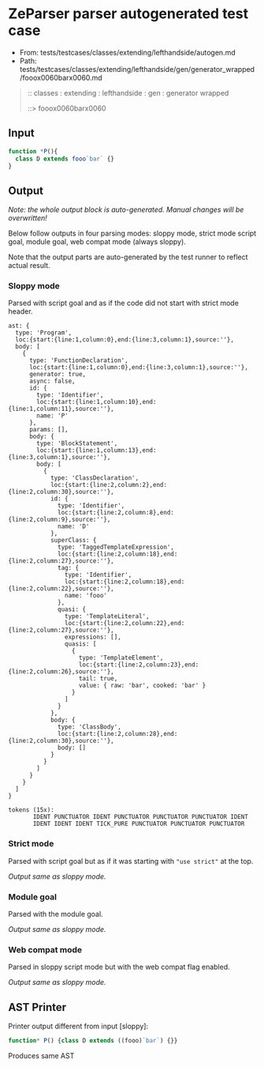 # ZeParser parser autogenerated test case

- From: tests/testcases/classes/extending/lefthandside/autogen.md
- Path: tests/testcases/classes/extending/lefthandside/gen/generator_wrapped/fooox0060barx0060.md

> :: classes : extending : lefthandside : gen : generator wrapped
>
> ::> fooox0060barx0060

## Input


`````js
function *P(){
  class D extends fooo`bar` {}
}
`````

## Output

_Note: the whole output block is auto-generated. Manual changes will be overwritten!_

Below follow outputs in four parsing modes: sloppy mode, strict mode script goal, module goal, web compat mode (always sloppy).

Note that the output parts are auto-generated by the test runner to reflect actual result.

### Sloppy mode

Parsed with script goal and as if the code did not start with strict mode header.

`````
ast: {
  type: 'Program',
  loc:{start:{line:1,column:0},end:{line:3,column:1},source:''},
  body: [
    {
      type: 'FunctionDeclaration',
      loc:{start:{line:1,column:0},end:{line:3,column:1},source:''},
      generator: true,
      async: false,
      id: {
        type: 'Identifier',
        loc:{start:{line:1,column:10},end:{line:1,column:11},source:''},
        name: 'P'
      },
      params: [],
      body: {
        type: 'BlockStatement',
        loc:{start:{line:1,column:13},end:{line:3,column:1},source:''},
        body: [
          {
            type: 'ClassDeclaration',
            loc:{start:{line:2,column:2},end:{line:2,column:30},source:''},
            id: {
              type: 'Identifier',
              loc:{start:{line:2,column:8},end:{line:2,column:9},source:''},
              name: 'D'
            },
            superClass: {
              type: 'TaggedTemplateExpression',
              loc:{start:{line:2,column:18},end:{line:2,column:27},source:''},
              tag: {
                type: 'Identifier',
                loc:{start:{line:2,column:18},end:{line:2,column:22},source:''},
                name: 'fooo'
              },
              quasi: {
                type: 'TemplateLiteral',
                loc:{start:{line:2,column:22},end:{line:2,column:27},source:''},
                expressions: [],
                quasis: [
                  {
                    type: 'TemplateElement',
                    loc:{start:{line:2,column:23},end:{line:2,column:26},source:''},
                    tail: true,
                    value: { raw: 'bar', cooked: 'bar' }
                  }
                ]
              }
            },
            body: {
              type: 'ClassBody',
              loc:{start:{line:2,column:28},end:{line:2,column:30},source:''},
              body: []
            }
          }
        ]
      }
    }
  ]
}

tokens (15x):
       IDENT PUNCTUATOR IDENT PUNCTUATOR PUNCTUATOR PUNCTUATOR IDENT
       IDENT IDENT IDENT TICK_PURE PUNCTUATOR PUNCTUATOR PUNCTUATOR
`````

### Strict mode

Parsed with script goal but as if it was starting with `"use strict"` at the top.

_Output same as sloppy mode._

### Module goal

Parsed with the module goal.

_Output same as sloppy mode._

### Web compat mode

Parsed in sloppy script mode but with the web compat flag enabled.

_Output same as sloppy mode._

## AST Printer

Printer output different from input [sloppy]:

````js
function* P() {class D extends ((fooo)`bar`) {}}
````

Produces same AST
